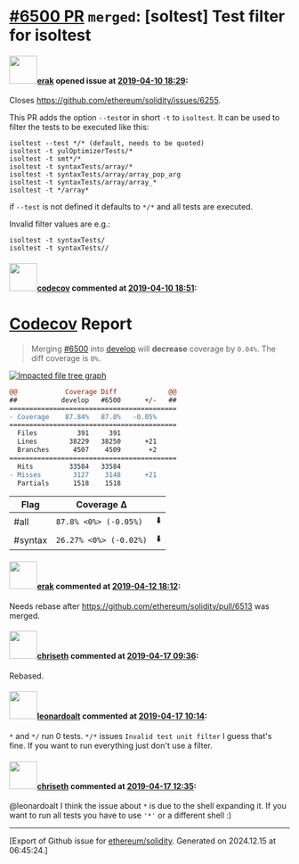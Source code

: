# [\#6500 PR](https://github.com/ethereum/solidity/pull/6500) `merged`: [soltest] Test filter for isoltest

#### <img src="https://avatars.githubusercontent.com/u/20012009?u=61e903cf16bc5f3353db1d571401e2e71b6f61ed&v=4" width="50">[erak](https://github.com/erak) opened issue at [2019-04-10 18:29](https://github.com/ethereum/solidity/pull/6500):

Closes https://github.com/ethereum/solidity/issues/6255.

This PR adds the option `--test`or in short `-t` to `isoltest`. It can be used to filter the tests to be executed like this:
```
isoltest --test */* (default, needs to be quoted)
isoltest -t yulOptimizerTests/*
isoltest -t smt*/*
isoltest -t syntaxTests/array/*
isoltest -t syntaxTests/array/array_pop_arg
isoltest -t syntaxTests/array/array_*
isoltest -t */array*
```
if `--test` is not defined it defaults to `*/*` and all tests are executed. 

Invalid filter values are e.g.:
```
isoltest -t syntaxTests/
isoltest -t syntaxTests//
```

#### <img src="https://avatars.githubusercontent.com/in/254?v=4" width="50">[codecov](https://github.com/apps/codecov) commented at [2019-04-10 18:51](https://github.com/ethereum/solidity/pull/6500#issuecomment-481817361):

# [Codecov](https://codecov.io/gh/ethereum/solidity/pull/6500?src=pr&el=h1) Report
> Merging [#6500](https://codecov.io/gh/ethereum/solidity/pull/6500?src=pr&el=desc) into [develop](https://codecov.io/gh/ethereum/solidity/commit/1feefa1ccc261f6771a82fc19ec44df3f061eb59?src=pr&el=desc) will **decrease** coverage by `0.04%`.
> The diff coverage is `0%`.

[![Impacted file tree graph](https://codecov.io/gh/ethereum/solidity/pull/6500/graphs/tree.svg?width=650&token=87PGzVEwU0&height=150&src=pr)](https://codecov.io/gh/ethereum/solidity/pull/6500?src=pr&el=tree)

```diff
@@            Coverage Diff             @@
##           develop   #6500      +/-   ##
==========================================
- Coverage    87.84%   87.8%   -0.05%     
==========================================
  Files          391     391              
  Lines        38229   38250      +21     
  Branches      4507    4509       +2     
==========================================
  Hits         33584   33584              
- Misses        3127    3148      +21     
  Partials      1518    1518
```

| Flag | Coverage Δ | |
|---|---|---|
| #all | `87.8% <0%> (-0.05%)` | :arrow_down: |
| #syntax | `26.27% <0%> (-0.02%)` | :arrow_down: |

#### <img src="https://avatars.githubusercontent.com/u/20012009?u=61e903cf16bc5f3353db1d571401e2e71b6f61ed&v=4" width="50">[erak](https://github.com/erak) commented at [2019-04-12 18:12](https://github.com/ethereum/solidity/pull/6500#issuecomment-482671574):

Needs rebase after https://github.com/ethereum/solidity/pull/6513 was merged.

#### <img src="https://avatars.githubusercontent.com/u/9073706?v=4" width="50">[chriseth](https://github.com/chriseth) commented at [2019-04-17 09:36](https://github.com/ethereum/solidity/pull/6500#issuecomment-484012186):

Rebased.

#### <img src="https://avatars.githubusercontent.com/u/504195?u=ce2facd14af9fd474ebff49f0d44891f56f7500f&v=4" width="50">[leonardoalt](https://github.com/leonardoalt) commented at [2019-04-17 10:14](https://github.com/ethereum/solidity/pull/6500#issuecomment-484024061):

`*` and `*/` run 0 tests.
`*/*` issues `Invalid test unit filter`
I guess that's fine. If you want to run everything just don't use a filter.

#### <img src="https://avatars.githubusercontent.com/u/9073706?v=4" width="50">[chriseth](https://github.com/chriseth) commented at [2019-04-17 12:35](https://github.com/ethereum/solidity/pull/6500#issuecomment-484063960):

@leonardoalt I think the issue about `*` is due to the shell expanding it. If you want to run all tests you have to use `'*'` or a different shell :)


-------------------------------------------------------------------------------



[Export of Github issue for [ethereum/solidity](https://github.com/ethereum/solidity). Generated on 2024.12.15 at 06:45:24.]
